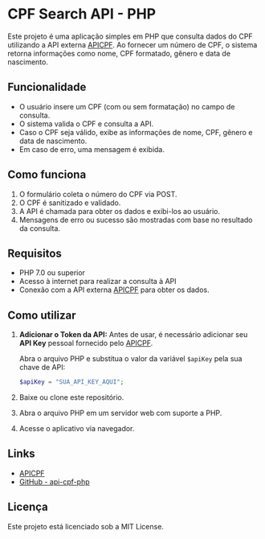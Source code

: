 # CPF Search API - PHP

Este projeto é uma aplicação simples em PHP que consulta dados do CPF utilizando a API externa [APICPF](https://www.apicpf.com/). Ao fornecer um número de CPF, o sistema retorna informações como nome, CPF formatado, gênero e data de nascimento.

## Funcionalidade

- O usuário insere um CPF (com ou sem formatação) no campo de consulta.
- O sistema valida o CPF e consulta a API.
- Caso o CPF seja válido, exibe as informações de nome, CPF, gênero e data de nascimento.
- Em caso de erro, uma mensagem é exibida.

## Como funciona

1. O formulário coleta o número do CPF via POST.
2. O CPF é sanitizado e validado.
3. A API é chamada para obter os dados e exibi-los ao usuário.
4. Mensagens de erro ou sucesso são mostradas com base no resultado da consulta.

## Requisitos

- PHP 7.0 ou superior
- Acesso à internet para realizar a consulta à API
- Conexão com a API externa [APICPF](https://www.apicpf.com/) para obter os dados.

## Como utilizar

1. **Adicionar o Token da API:** Antes de usar, é necessário adicionar seu **API Key** pessoal fornecido pelo [APICPF](https://www.apicpf.com/).
   
   Abra o arquivo PHP e substitua o valor da variável `$apiKey` pela sua chave de API:
   ```php
   $apiKey = "SUA_API_KEY_AQUI";
   ```

2. Baixe ou clone este repositório.
3. Abra o arquivo PHP em um servidor web com suporte a PHP.
4. Acesse o aplicativo via navegador.

## Links

- [APICPF](https://www.apicpf.com/)
- [GitHub - api-cpf-php](https://github.com/psilvagg/api-cpf-php)

## Licença

Este projeto está licenciado sob a MIT License.
